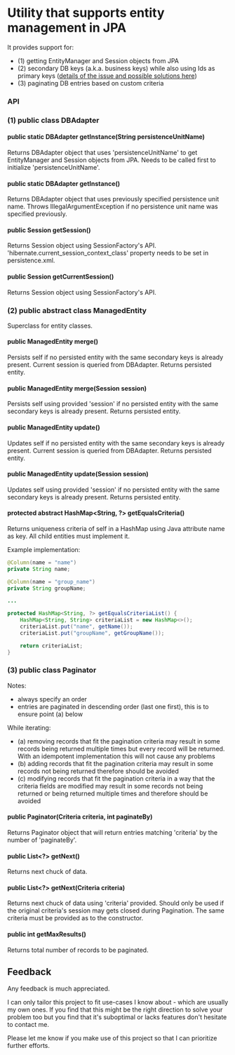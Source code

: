 # Utility that supports entity management in JPA

It provides support for:
- (1) getting EntityManager and Session objects from JPA
- (2) secondary DB keys (a.k.a. business keys) while also using Ids as primary keys ([details of the issue and possible solutions here](http://lifeinacubicleblog.com/2016/10/09/jpa-the-uniqueness-dilemma-solution/))
- (3) paginating DB entries based on custom criteria

### API

### (1) public class DBAdapter

#### public static DBAdapter getInstance(String persistenceUnitName)
Returns DBAdapter object that uses 'persistenceUnitName' to get EntityManager and Session objects from JPA.
Needs to be called first to initialize 'persistenceUnitName'.

#### public static DBAdapter getInstance()
Returns DBAdapter object that uses previously specified persistence unit name.
Throws IllegalArgumentException if no persistence unit name was specified previously.

#### public Session getSession()
Returns Session object using SessionFactory's API.
'hibernate.current_session_context_class' property needs to be set in persistence.xml.

#### public Session getCurrentSession()
Returns Session object using SessionFactory's API.

### (2) public abstract class ManagedEntity
Superclass for entity classes.

#### public ManagedEntity merge()
Persists self if no persisted entity with the same secondary keys is already present.
Current session is queried from DBAdapter.
Returns persisted entity.

#### public ManagedEntity merge(Session session)
Persists self using provided 'session' if no persisted entity with the same secondary keys is already present.
Returns persisted entity.

#### public ManagedEntity update()
Updates self if no persisted entity with the same secondary keys is already present.
Current session is queried from DBAdapter.
Returns persisted entity.

#### public ManagedEntity update(Session session)
Updates self using provided 'session' if no persisted entity with the same secondary keys is already present.
Returns persisted entity.

#### protected abstract HashMap<String, ?> getEqualsCriteria()
Returns uniqueness criteria of self in a HashMap using Java attribute name as key. All child entities must implement it.

Example implementation:
```java
@Column(name = "name")
private String name;

@Column(name = "group_name")
private String groupName;

...

protected HashMap<String, ?> getEqualsCriteriaList() {
    HashMap<String, String> criteriaList = new HashMap<>();
    criteriaList.put("name", getName());
    criteriaList.put("groupName", getGroupName());

    return criteriaList;
}
```

### (3) public class Paginator
Notes:
- always specify an order
- entries are paginated in descending order (last one first), this is to ensure point (a) below

While iterating:
- (a) removing records that fit the pagination criteria may result in some records being returned multiple times but every record will be returned. With an idempotent implementation this will not cause any problems
- (b) adding records that fit the pagination criteria may result in some records not being returned therefore should be avoided
- (c) modifying records that fit the pagination criteria in a way that the criteria fields are modified may result in some records not being returned or being returned multiple times and therefore should be avoided

#### public Paginator(Criteria criteria, int paginateBy)
Returns Paginator object that will return entries matching 'criteria' by the number of 'paginateBy'.

#### public List<?> getNext()
Returns next chuck of data.

#### public List<?> getNext(Criteria criteria)
Returns next chuck of data using 'criteria' provided.
Should only be used if the original criteria's session may gets closed during Pagination. The same criteria must be provided as to the constructor.

#### public int getMaxResults()
Returns total number of records to be paginated.

## Feedback

Any feedback is much appreciated.

I can only tailor this project to fit use-cases I know about - which are usually my own ones. If you find that this might be the right direction to solve your problem too but you find that it's suboptimal or lacks features don't hesitate to contact me.

Please let me know if you make use of this project so that I can prioritize further efforts.
